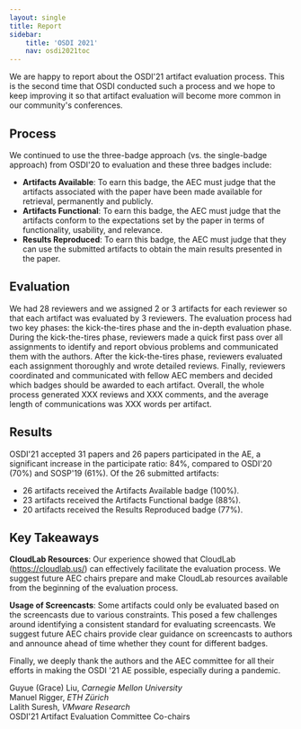 ```yaml
---
layout: single
title: Report
sidebar:
    title: 'OSDI 2021'
    nav: osdi2021toc
---
```


We are happy to report about the OSDI'21 artifact evaluation process. This is the second time that OSDI conducted such a process and we hope to keep improving it so that artifact evaluation will become more common in our community's conferences.

## Process
We continued to use the three-badge approach (vs. the single-badge approach) from OSDI'20 to evaluation and these three badges include:

- **Artifacts Available**: To earn this badge, the AEC must judge that the artifacts associated with the paper have been made available for retrieval, permanently and publicly.
- **Artifacts Functional**: To earn this badge, the AEC must judge that the artifacts conform to the expectations set by the paper in terms of functionality, usability, and relevance.
- **Results Reproduced**: To earn this badge, the AEC must judge that they can use the submitted artifacts to obtain the main results presented in the paper.

## Evaluation
We had 28 reviewers and we assigned 2 or 3 artifacts for each reviewer so that each artifact was evaluated by 3 reviewers. The evaluation process had two key phases: the kick-the-tires phase and the in-depth evaluation phase. During the kick-the-tires phase, reviewers made a quick first pass over all assignments to identify and report obvious problems and communicated them with the authors. After the kick-the-tires phase, reviewers evaluated each assignment thoroughly and wrote detailed reviews. Finally, reviewers coordinated and communicated with fellow AEC members and decided which badges should be awarded to each artifact. Overall, the whole process generated XXX reviews and XXX comments, and the average length of communications was XXX words per artifact.

## Results
OSDI'21 accepted 31 papers and 26 papers participated in the AE, a significant increase in the participate ratio: 84%, compared to OSDI'20 (70%) and SOSP'19 (61%).
Of the 26 submitted artifacts:
- 26 artifacts received the Artifacts Available badge (100%).
- 23 artifacts received the Artifacts Functional badge (88%).
- 20 artifacts received the Results Reproduced badge (77%).

## Key Takeaways
**CloudLab Resources**: Our experience showed that CloudLab (https://cloudlab.us/) can effectively facilitate the evaluation process. We suggest future AEC chairs prepare and make CloudLab resources available from the beginning of the evaluation process.

**Usage of Screencasts**: Some artifacts could only be evaluated based on the screencasts due to various constraints. This posed a few challenges around identifying a consistent standard for evaluating screencasts. We suggest future AEC chairs provide clear guidance on screencasts to authors and announce ahead of time whether they count for different badges.

Finally, we deeply thank the authors and the AEC committee for all their efforts in making the OSDI '21 AE possible, especially during a pandemic.

Guyue (Grace) Liu, *Carnegie Mellon University*<br>
Manuel Rigger, *ETH Zürich*<br>
Lalith Suresh, *VMware Research*<br>
OSDI'21 Artifact Evaluation Committee Co-chairs<br>
